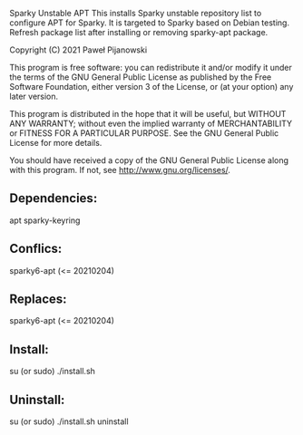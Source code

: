 Sparky Unstable APT
This installs Sparky unstable repository list to configure APT for Sparky. It is targeted to Sparky based on Debian testing. Refresh package list after installing or removing sparky-apt package.

Copyright (C) 2021 Paweł Pijanowski

This program is free software: you can redistribute it and/or modify
it under the terms of the GNU General Public License as published by
the Free Software Foundation, either version 3 of the License, or
(at your option) any later version.

This program is distributed in the hope that it will be useful,
but WITHOUT ANY WARRANTY; without even the implied warranty of
MERCHANTABILITY or FITNESS FOR A PARTICULAR PURPOSE.  See the
GNU General Public License for more details.

You should have received a copy of the GNU General Public License
along with this program.  If not, see <http://www.gnu.org/licenses/>.

Dependencies:
-------------
apt
sparky-keyring

Conflics:
-------------
sparky6-apt (<= 20210204)
 
Replaces:
-------------
sparky6-apt (<= 20210204)

Install:
-------------
su (or sudo) 
./install.sh

Uninstall:
-------------
su (or sudo)
./install.sh uninstall
